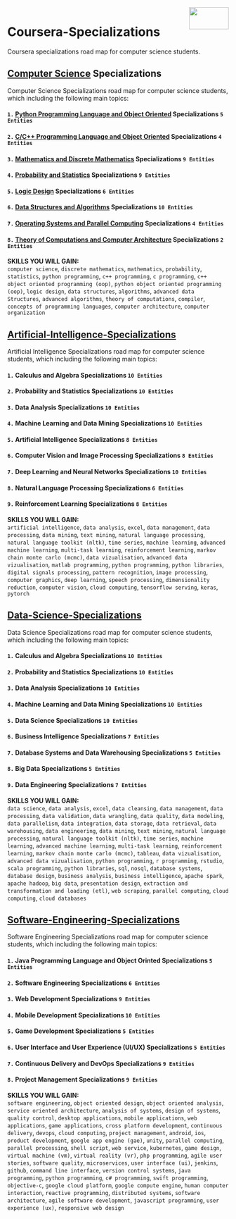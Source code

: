 <img align="right" width="90" height="50" src="https://github.com/cs-MohamedAyman/Coursera-Specializations/blob/master/organizations-logos/coursera.jpg">

# Coursera-Specializations
Coursera specializations road map for computer science students.

## [Computer Science](https://github.com/cs-MohamedAyman/Coursera-Specializations/blob/master/Computer-Science-Specializations/README.md) Specializations
Computer Science Specializations road map for computer science students, which including the following main topics:

#### `1.` [Python Programming Language and Object Oriented](https://github.com/cs-MohamedAyman/Coursera-Specializations/blob/master/Computer-Science-Specializations/README.md) Specializations `5 Entities`
#### `2.` [C/C++ Programming Language and Object Oriented](https://github.com/cs-MohamedAyman/Coursera-Specializations/blob/master/Computer-Science-Specializations/README.md) Specializations `4 Entities`
#### `3.` [Mathematics and Discrete Mathematics](https://github.com/cs-MohamedAyman/Coursera-Specializations/blob/master/Computer-Science-Specializations/README.md) Specializations `9 Entities`
#### `4.` [Probability and Statistics](https://github.com/cs-MohamedAyman/Coursera-Specializations/blob/master/Computer-Science-Specializations/README.md) Specializations `9 Entities`
#### `5.` [Logic Design](https://github.com/cs-MohamedAyman/Coursera-Specializations/blob/master/Computer-Science-Specializations/README.md) Specializations `6 Entities`
#### `6.` [Data Structures and Algorithms](https://github.com/cs-MohamedAyman/Coursera-Specializations/blob/master/Computer-Science-Specializations/README.md) Specializations `10 Entities`
#### `7.` [Operating Systems and Parallel Computing](https://github.com/cs-MohamedAyman/Coursera-Specializations/blob/master/Computer-Science-Specializations/README.md) Specializations `4 Entities`
#### `8.` [Theory of Computations and Computer Architecture](https://github.com/cs-MohamedAyman/Coursera-Specializations/blob/master/Computer-Science-Specializations/README.md) Specializations `2 Entities`

**SKILLS YOU WILL GAIN:**<br>
`computer science`, `discrete mathematics`, `mathematics`, `probability`, `statistics`, `python programming`, `c++ programming`, `c programming`, `c++ object oriented programming (oop)`, `python object oriented programming (oop)`, `logic design`, `data structures`, `algorithms`, `advanced data Structures`, `advanced algorithms`, `theory of computations`, `compiler`, `concepts of programming languages`, `computer architecture`, `computer organization`

## [Artificial-Intelligence-Specializations](https://github.com/cs-MohamedAyman/Coursera-Specializations/tree/master/Artificial-Intelligence-Specializations/README.md)
Artificial Intelligence Specializations road map for computer science students, which including the following main topics:

#### `1.` Calculus and Algebra Specializations `10 Entities`
#### `2.` Probability and Statistics Specializations `10 Entities`
#### `3.` Data Analysis Specializations `10 Entities`
#### `4.` Machine Learning and Data Mining Specializations `10 Entities`
#### `5.` Artificial Intelligence Specializations `8 Entities`
#### `6.` Computer Vision and Image Processing Specializations `8 Entities`
#### `7.` Deep Learning and Neural Networks Specializations `10 Entities`
#### `8.` Natural Language Processing Specializations `6 Entities`
#### `9.` Reinforcement Learning Specializations `8 Entities`

**SKILLS YOU WILL GAIN:**<br>
`artificial intelligence`, `data analysis`, `excel`, `data management`, `data processing`, `data mining`, `text mining`, `natural language processing`, `natural language toolkit (nltk)`, `time series`, `machine learning`, `advanced machine learning`, `multi-task learning`, `reinforcement learning`, `markov chain monte carlo (mcmc)`, `data vizualisation`, `advanced data vizualisation`, `matlab programming`, `python programming`, `python libraries`, `digital signals processing`, `pattern recognition`, `image processing`, `computer graphics`, `deep learning`, `speech processing`, `dimensionality reduction`, `computer vision`, `cloud computing`, `tensorflow serving`, `keras`, `pytorch`

## [Data-Science-Specializations](https://github.com/cs-MohamedAyman/Coursera-Specializations/tree/master/Data-Science-Specializations/README.md)
Data Science Specializations road map for computer science students, which including the following main topics:

#### `1.` Calculus and Algebra Specializations `10 Entities`
#### `2.` Probability and Statistics Specializations `10 Entities`
#### `3.` Data Analysis Specializations `10 Entities`
#### `4.` Machine Learning and Data Mining Specializations `10 Entities`
#### `5.` Data Science Specializations `10 Entities`
#### `6.` Business Intelligence Specializations `7 Entities`
#### `7.` Database Systems and Data Warehousing Specializations `5 Entities`
#### `8.` Big Data Specializations `5 Entities`
#### `9.` Data Engineering Specializations `7 Entities`

**SKILLS YOU WILL GAIN:**<br>
`data science`, `data analysis`, `excel`, `data cleansing`, `data management`, `data processing`, `data validation`, `data wrangling`, `data quality`, `data modeling`, `data parallelism`, `data integration`, `data storage`, `data retrieval`, `data warehousing`, `data engineering`, `data mining`, `text mining`, `natural language processing`, `natural language toolkit (nltk)`, `time series`, `machine learning`, `advanced machine learning`, `multi-task learning`, `reinforcement learning`, `markov chain monte carlo (mcmc)`, `tableau`, `data vizualisation`, `advanced data vizualisation`, `python programming`, `r programming`, `rstudio`, `scala programming`, `python libraries`, `sql`, `nosql`, `database systems`, `database design`, `business analysis`, `business intelligence`, `apache spark`, `apache hadoop`, `big data`, `presentation design`, `extraction and transformation and loading (etl)`, `web scraping`, `parallel computing`, `cloud computing`, `cloud databases`

## [Software-Engineering-Specializations](https://github.com/cs-MohamedAyman/Coursera-Specializations/tree/master/Software-Engineering-Specializations/README.md)
Software Engineering Specializations road map for computer science students, which including the following main topics:

#### `1.` Java Programming Language and Object Orinted Specializations `5 Entities`
#### `2.` Software Engineering Specializations `6 Entities`
#### `3.` Web Development Specializations `9 Entities`
#### `4.` Mobile Development Specializations `10 Entities`
#### `5.` Game Development Specializations `5 Entities`
#### `6.` User Interface and User Experience (UI/UX) Specializations `5 Entities`
#### `7.` Continuous Delivery and DevOps Specializations `9 Entities`
#### `8.` Project Management Specializations `9 Entities`

**SKILLS YOU WILL GAIN:**<br>
`software engineering`, `object oriented design`, `object oriented analysis`, `service oriented architecture`, `analysis of systems`, `design of systems`, `quality control`, `desktop applications`, `mobile applications`, `web applications`, `game applications`, `cross platform development`, `continuous delivery`, `devops`, `cloud computing`, `project management`, `android`, `ios`, `product development`, `google app engine (gae)`, `unity`, `parallel computing`, `parallel processing`, `shell script`, `web service`, `kubernetes`, `game design`, `virtual machine (vm)`, `virtual reality (vr)`, `php programming`, `agile user stories`, `software quality`, `microservices`, `user interface (ui)`, `jenkins`, `github`, `command line interface`, `version control systems`, `java programming`, `python programming`, `c# programming`, `swift programming`, `objective-c`, `google cloud platform`, `google compute engine`, `human computer interaction`, `reactive programming`, `distributed systems`, `software architecture`, `agile software development`, `javascript programming`, `user experience (ux)`, `responsive web design`
